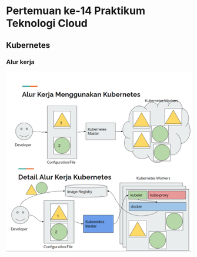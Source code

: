 # Pertemuan ke-14 Praktikum Teknologi Cloud

## Kubernetes
### Alur kerja
![~](https://github.com/hudaimi/tekn-cloud-computing/blob/master/minggu-14/Image/1.png)
![~](https://github.com/hudaimi/tekn-cloud-computing/blob/master/minggu-14/Image/2.png)